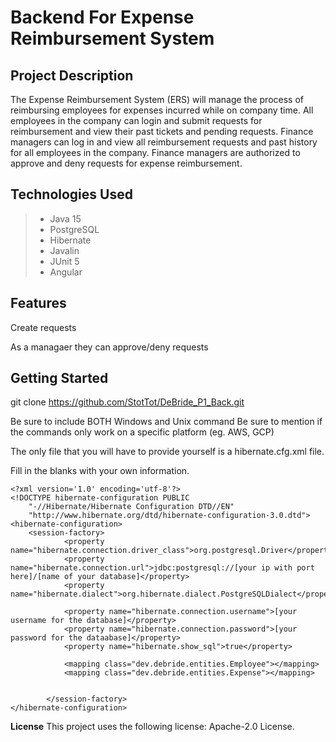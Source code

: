 # Backend For Expense Reimbursement System

## **Project Description**

The Expense Reimbursement System (ERS) will manage the process of reimbursing employees for expenses incurred while on company time. All employees in the company can login and submit requests for reimbursement and view their past tickets and pending requests. Finance managers can log in and view all reimbursement requests and past history for all employees in the company. Finance managers are authorized to approve and deny requests for expense reimbursement.

## **Technologies Used**

> - Java 15
> - PostgreSQL
> - Hibernate
> - Javalin
> - JUnit 5
> - Angular

## **Features**

Create requests

As a managaer they can approve/deny requests


## **Getting Started**

git clone https://github.com/StotTot/DeBride_P1_Back.git

Be sure to include BOTH Windows and Unix command
Be sure to mention if the commands only work on a specific platform (eg. AWS, GCP)

The only file that you will have to provide yourself is a hibernate.cfg.xml file.

Fill in the blanks with your own information.


```
<?xml version='1.0' encoding='utf-8'?>
<!DOCTYPE hibernate-configuration PUBLIC
    "-//Hibernate/Hibernate Configuration DTD//EN"
    "http://www.hibernate.org/dtd/hibernate-configuration-3.0.dtd">
<hibernate-configuration>
    <session-factory>
            <property name="hibernate.connection.driver_class">org.postgresql.Driver</property>
            <property name="hibernate.connection.url">jdbc:postgresql://[your ip with port here]/[name of your database]</property>
            <property name="hibernate.dialect">org.hibernate.dialect.PostgreSQLDialect</property>
        
            <property name="hibernate.connection.username">[your username for the database]</property>
            <property name="hibernate.connection.password">[your password for the dataabase]</property>
            <property name="hibernate.show_sql">true</property>

            <mapping class="dev.debride.entities.Employee"></mapping>
            <mapping class="dev.debride.entities.Expense"></mapping>


        </session-factory>
</hibernate-configuration>
```


**License**
This project uses the following license: Apache-2.0 License.
